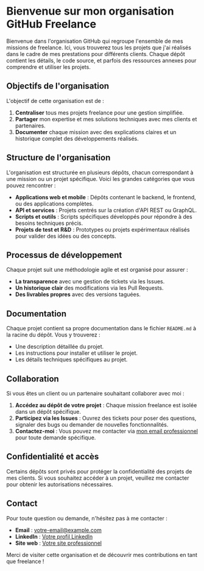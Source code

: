 # Bienvenue sur mon organisation GitHub Freelance

Bienvenue dans l'organisation GitHub qui regroupe l'ensemble de mes missions de freelance. Ici, vous trouverez tous les projets que j'ai réalisés dans le cadre de mes prestations pour différents clients. Chaque dépôt contient les détails, le code source, et parfois des ressources annexes pour comprendre et utiliser les projets.

## Objectifs de l'organisation

L'objectif de cette organisation est de :

1. **Centraliser** tous mes projets freelance pour une gestion simplifiée.
2. **Partager** mon expertise et mes solutions techniques avec mes clients et partenaires.
3. **Documenter** chaque mission avec des explications claires et un historique complet des développements réalisés.

## Structure de l'organisation

L'organisation est structurée en plusieurs dépôts, chacun correspondant à une mission ou un projet spécifique. Voici les grandes catégories que vous pouvez rencontrer :

- **Applications web et mobile** : Dépôts contenant le backend, le frontend, ou des applications complètes.
- **API et services** : Projets centrés sur la création d'API REST ou GraphQL.
- **Scripts et outils** : Scripts spécifiques développés pour répondre à des besoins techniques précis.
- **Projets de test et R&D** : Prototypes ou projets expérimentaux réalisés pour valider des idées ou des concepts.

## Processus de développement

Chaque projet suit une méthodologie agile et est organisé pour assurer :

- **La transparence** avec une gestion de tickets via les Issues.
- **Un historique clair** des modifications via les Pull Requests.
- **Des livrables propres** avec des versions taguées.

## Documentation

Chaque projet contient sa propre documentation dans le fichier `README.md` à la racine du dépôt. Vous y trouverez :

- Une description détaillée du projet.
- Les instructions pour installer et utiliser le projet.
- Les détails techniques spécifiques au projet.

## Collaboration

Si vous êtes un client ou un partenaire souhaitant collaborer avec moi :

1. **Accédez au dépôt de votre projet** : Chaque mission freelance est isolée dans un dépôt spécifique.
2. **Participez via les Issues** : Ouvrez des tickets pour poser des questions, signaler des bugs ou demander de nouvelles fonctionnalités.
3. **Contactez-moi** : Vous pouvez me contacter via [mon email professionnel](mailto:votre-email@example.com) pour toute demande spécifique.

## Confidentialité et accès

Certains dépôts sont privés pour protéger la confidentialité des projets de mes clients. Si vous souhaitez accéder à un projet, veuillez me contacter pour obtenir les autorisations nécessaires.

## Contact

Pour toute question ou demande, n'hésitez pas à me contacter :

- **Email** : [votre-email@example.com](mailto:votre-email@example.com)
- **LinkedIn** : [Votre profil LinkedIn](https://www.linkedin.com/in/votre-profil/)
- **Site web** : [Votre site professionnel](https://votre-site.com)

Merci de visiter cette organisation et de découvrir mes contributions en tant que freelance !
